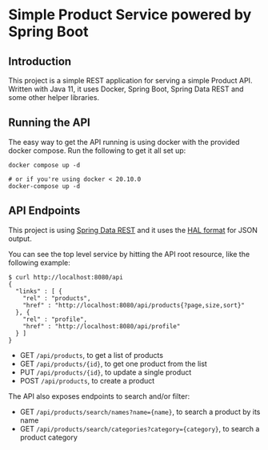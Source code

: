 Simple Product Service powered by Spring Boot
===

## Introduction

This project is a simple REST application for serving a simple Product API. Written with Java 11, it uses Docker, Spring Boot, Spring Data REST and some other helper libraries.

## Running the API

The easy way to get the API running is using docker with the provided docker compose. Run the following to get it all set up:

```shell
docker compose up -d

# or if you're using docker < 20.10.0
docker-compose up -d
```

## API Endpoints

This project is using [Spring Data REST](https://spring.io/projects/spring-data-rest) and it uses the [HAL format](https://stateless.group/hal_specification.html) for JSON output.

You can see the top level service by hitting the API root resource, like the following example:

```shell
$ curl http://localhost:8080/api
{
  "links" : [ {
    "rel" : "products",
    "href" : "http://localhost:8080/api/products{?page,size,sort}"
  }, {
    "rel" : "profile",
    "href" : "http://localhost:8080/api/profile"
  } ]
}
```

- GET `/api/products`, to get a list of products
- GET `/api/products/{id}`, to get one product from the list
- PUT `/api/products/{id}`, to update a single product
- POST `/api/products`, to create a product

The API also exposes endpoints to search and/or filter:

- GET `/api/products/search/names?name={name}`, to search a product by its name
- GET `/api/products/search/categories?category={category}`, to search a product category
